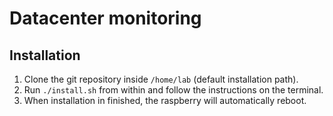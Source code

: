 # Datacenter monitoring

## Installation
1. Clone the git repository inside `/home/lab` (default installation path).
2. Run `./install.sh` from within and follow the instructions on the terminal.
3. When installation in finished, the raspberry will automatically reboot.